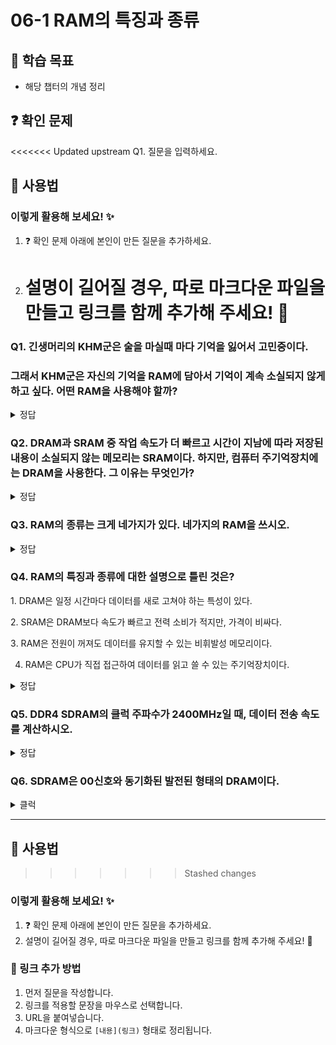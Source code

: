 # 06-1 RAM의 특징과 종류

## 📌 학습 목표

- 해당 챕터의 개념 정리

## ❓ 확인 문제

<<<<<<< Updated upstream
Q1. 질문을 입력하세요.

## 📝 사용법

### 이렇게 활용해 보세요! ✨

1. ❓ 확인 문제 아래에 본인이 만든 질문을 추가하세요.
2. # 설명이 길어질 경우, 따로 마크다운 파일을 만들고 링크를 함께 추가해 주세요! 🔗

### Q1. 긴생머리의 KHM군은 술을 마실때 마다 기억을 잃어서 고민중이다.

### 그래서 KHM군은 자신의 기억을 RAM에 담아서 기억이 계속 소실되지 않게 하고 싶다. 어떤 RAM을 사용해야 할까?

<details>
<summary>정답</summary>

- **SRAM **

**[해설]**

# 🧠 RAM (Random Access Memory) 이란?

RAM(램)은 **컴퓨터의 작업 공간** 역할을 하는 메모리입니다.

- CPU가 프로그램을 실행할 때 **필요한 데이터를 임시로 저장**하는 곳
- 속도가 빠르지만 **전원이 꺼지면 데이터가 사라지는** **휘발성(Volatile) 메모리**
- 용량이 크면 클수록 **더 많은 프로그램을 동시에 실행**할 수 있음

💡 쉽게 말해, RAM은 **책상** 같은 존재!

- 책상이 클수록 더 많은 책(프로그램)을 펼쳐놓고 작업 가능
- 하지만 책상 위 자료는 정리하지 않으면 사라지는 것처럼, RAM의 데이터도 **컴퓨터를 끄면 사라짐**

## 램의 종류로 DRAM,SRAM,SDRAM등이 있습니다.

## ✅ 차이점과 장단점

| 메모리 종류                  | 특징                                                  | 장점                                                       | 단점                                                 |
| ---------------------------- | ----------------------------------------------------- | ---------------------------------------------------------- | ---------------------------------------------------- |
| **DRAM (Dynamic RAM)**       | 주기적으로 데이터를 새로고침(refresh)해야 하는 메모리 | 가격이 저렴하고, 용량이 크다                               | 속도가 상대적으로 느리고, 전력 소비가 많다           |
| **SRAM (Static RAM)**        | 새로고침 없이 데이터를 유지하는 메모리                | 속도가 빠르고, 전력 소비가 적다                            | 가격이 비싸고, 용량이 작다                           |
| **SDRAM (Synchronous DRAM)** | CPU 클럭(Clock)과 동기화된 DRAM                       | 기존 DRAM보다 속도가 빠르며, 대량의 데이터를 처리하기 좋다 | SRAM보다는 느리고, 여전히 주기적인 새로고침이 필요함 |

---

## 🎯 정리하면?

- **빠른 속도 원하면?** → **SRAM**
- **대용량 & 가성비 원하면?** → **DRAM / SDRAM**
- **CPU랑 동기화해서 더 빠르게 쓰고 싶다?** → **SDRAM**

💡 그래서 컴퓨터에서는 주로 **SDRAM**(DDR4, DDR5 같은 램)이나 **DRAM**을 사용하고, CPU 내부 캐시는 **SRAM**을 쓴다.

---

</details>

### Q2. DRAM과 SRAM 중 작업 속도가 더 빠르고 시간이 지남에 따라 저장된 내용이 소실되지 않는 메모리는 SRAM이다. 하지만, 컴퓨터 주기억장치에는 DRAM을 사용한다. 그 이유는 무엇인가?

<details>
<summary>정답</summary>

#### SRAM은 DRAM에 비해 속도가 빠르나, 집적도가 낮고 소비 전력도 크며 가격이 더 비싸기 때문에 비교적 저렴한 가격에 큰 용량을 사용 가능한 DRAM을 주기억장치로 사용한다.

- SRAM은 대용량이 필요하지 않고 빠른 처리 속도가 필요한 캐시 메모리에 사용됩니다.

---

</details>

### Q3. RAM의 종류는 크게 네가지가 있다. 네가지의 RAM을 쓰시오.

<details>
<summary>정답</summary>

#### DRAM, SRAM, SDRAM, DDR SDRAM

</details>

### Q4. RAM의 특징과 종류에 대한 설명으로 틀린 것은?

1️. DRAM은 일정 시간마다 데이터를 새로 고쳐야 하는 특성이 있다.

2️. SRAM은 DRAM보다 속도가 빠르고 전력 소비가 적지만, 가격이 비싸다.

3️. RAM은 전원이 꺼져도 데이터를 유지할 수 있는 비휘발성 메모리이다.

4. RAM은 CPU가 직접 접근하여 데이터를 읽고 쓸 수 있는 주기억장치이다.

<details>
<summary>정답</summary>

**3. RAM은 전원이 꺼져도 데이터를 유지할 수 있는 비휘발성 메모리이다. X**

- RAM은 휘발성(Volatile) 메모리이므로, 전원이 꺼지면 저장된 데이터가 모두 사라집니다.
- CPU가 직접 접근하여 데이터를 읽고 쓸 수 있는 주기억장치

**[해설]**

**1. DRAM은 일정 시간마다 데이터를 새로 고쳐야 하는 특성이 있다.**

- 데이터를 유지하려면 주기적으로 새로 고쳐야(Refresh) 하는 특성이 있음
- 속도가 빠르고 용량이 크지만 전력 소비가 많음

**2️. SRAM은 DRAM보다 속도가 빠르고 전력 소비가 적지만, 가격이 비싸다.**

- 데이터 새로 고침 없이 유지 가능
- DRAM보다 속도가 빠르고 소비 전력이 낮지만, 가격이 비쌈
- 주로 CPU 캐시 메모리로 사용됨

**4. RAM은 CPU가 직접 접근하여 데이터를 읽고 쓸 수 있는 주기억장치이다.**

- CPU가 실행 중인 프로그램과 데이터를 저장하는 공간
- 속도가 빠르며, CPU가 직접 접근하여 연산 수행

---

</details>

### Q5. DDR4 SDRAM의 클럭 주파수가 2400MHz일 때, 데이터 전송 속도를 계산하시오.

<details>
<summary>정답</summary>

**38,400MB/s(=38.4GB/s)**

**[해설]**

**DDR SDRAM 데이터 전송 속도 = 클럭 주파수 _ 2 _ 8(바이트)**

#### DDR SDRAM은 한 클럭에 두 번씩 CPU와 데이터를 주고 받을 수 있으므로 2를 곱해주며, 단위를 맞춰주기 위해 8을 곱해줌(바이트 표시)

**2400 _ 2 _ 8 = 38,400MB/s = 38.4GB/s**

</details>

### Q6. SDRAM은 00신호와 동기화된 발전된 형태의 DRAM이다.

<details>
<summary>클럭</summary>

#### DRAM은 비동기 방식이기 때문에 요청이 들어오면 개별적으로 처리했지만, SDRAM은 클럭에 맞춰 데이터를 주고받아 속도를 개선한다.

#### SDRAM의 주요 특징

- 클럭 동기화 (Synchronous) - SDRAM은 시스템 버스의 클럭 신호에 맞춰 데이터를 읽고 씁니다.

- 파이프라인 방식 (Pipelining) - 여러 개의 명령을 동시에 수행할 수 있도록 설계되어 명령 실행 속도가 빨라집니다.
  예를 들어, 데이터를 읽어오는 동안 다음 명령을 준비할 수 있어 메모리 액세스 지연(Latency) 이 줄어듭니다.

- 뱅크 인터리빙 (Bank Interleaving) - SDRAM 내부는 여러 개의 메모리 뱅크(Bank) 로 나누어져 있어, 한 뱅크에서 데이터를 읽는 동안 다른 뱅크를 준비할 수 있습니다.
  이를 통해 메모리 병목 현상을 줄이고, 연속적인 데이터 전송 속도를 향상시킵니다.

- 더블 데이터 레이트 (DDR) 발전 - 초기 SDRAM은 클럭 주파수당 1번(싱글 데이터 레이트, SDR) 데이터를 전송하지만, 발전된 DDR SDRAM은 한 클럭 주기에서 2번(더블 데이터 레이트, DDR) 데이터를 전송하여 대역폭을 증가시켰습니다.

</details>
  
---

## 📝 사용법

> > > > > > > Stashed changes

### 이렇게 활용해 보세요! ✨

1. ❓ 확인 문제 아래에 본인이 만든 질문을 추가하세요.
2. 설명이 길어질 경우, 따로 마크다운 파일을 만들고 링크를 함께 추가해 주세요! 🔗

### 🔗 링크 추가 방법

1. 먼저 질문을 작성합니다.
2. 링크를 적용할 문장을 마우스로 선택합니다.
3. URL을 붙여넣습니다.
4. 마크다운 형식으로 `[내용](링크)` 형태로 정리됩니다.
